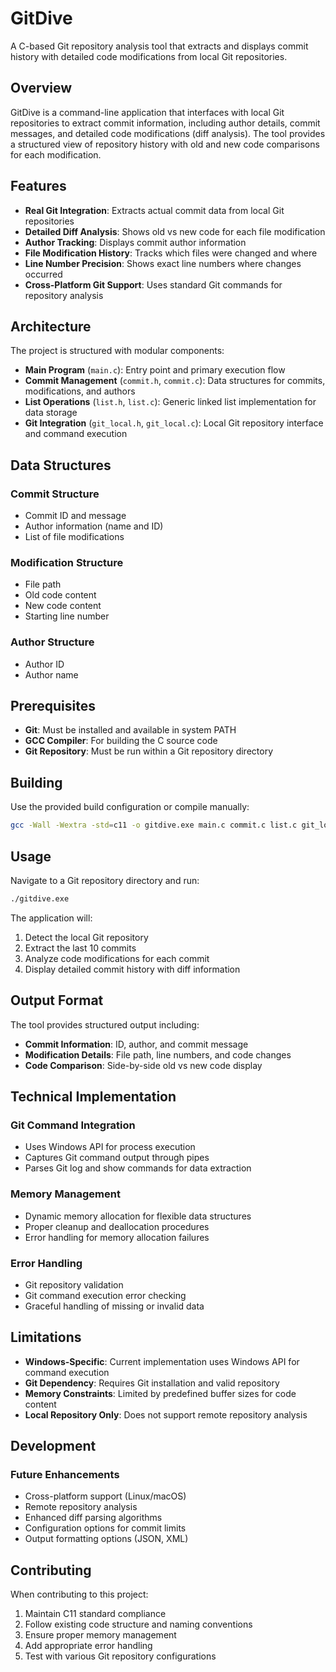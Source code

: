 # GitDive

A C-based Git repository analysis tool that extracts and displays commit history with detailed code modifications from local Git repositories.

## Overview

GitDive is a command-line application that interfaces with local Git repositories to extract commit information, including author details, commit messages, and detailed code modifications (diff analysis). The tool provides a structured view of repository history with old and new code comparisons for each modification.

## Features

- **Real Git Integration**: Extracts actual commit data from local Git repositories
- **Detailed Diff Analysis**: Shows old vs new code for each file modification
- **Author Tracking**: Displays commit author information
- **File Modification History**: Tracks which files were changed and where
- **Line Number Precision**: Shows exact line numbers where changes occurred
- **Cross-Platform Git Support**: Uses standard Git commands for repository analysis

## Architecture

The project is structured with modular components:

- **Main Program** (`main.c`): Entry point and primary execution flow
- **Commit Management** (`commit.h`, `commit.c`): Data structures for commits, modifications, and authors
- **List Operations** (`list.h`, `list.c`): Generic linked list implementation for data storage
- **Git Integration** (`git_local.h`, `git_local.c`): Local Git repository interface and command execution

## Data Structures

### Commit Structure
- Commit ID and message
- Author information (name and ID)
- List of file modifications

### Modification Structure
- File path
- Old code content
- New code content
- Starting line number

### Author Structure
- Author ID
- Author name

## Prerequisites

- **Git**: Must be installed and available in system PATH
- **GCC Compiler**: For building the C source code
- **Git Repository**: Must be run within a Git repository directory

## Building

Use the provided build configuration or compile manually:

```bash
gcc -Wall -Wextra -std=c11 -o gitdive.exe main.c commit.c list.c git_local.c
```

## Usage

Navigate to a Git repository directory and run:

```bash
./gitdive.exe
```

The application will:
1. Detect the local Git repository
2. Extract the last 10 commits
3. Analyze code modifications for each commit
4. Display detailed commit history with diff information

## Output Format

The tool provides structured output including:

- **Commit Information**: ID, author, and commit message
- **Modification Details**: File path, line numbers, and code changes
- **Code Comparison**: Side-by-side old vs new code display

## Technical Implementation

### Git Command Integration
- Uses Windows API for process execution
- Captures Git command output through pipes
- Parses Git log and show commands for data extraction

### Memory Management
- Dynamic memory allocation for flexible data structures
- Proper cleanup and deallocation procedures
- Error handling for memory allocation failures

### Error Handling
- Git repository validation
- Git command execution error checking
- Graceful handling of missing or invalid data

## Limitations

- **Windows-Specific**: Current implementation uses Windows API for command execution
- **Git Dependency**: Requires Git installation and valid repository
- **Memory Constraints**: Limited by predefined buffer sizes for code content
- **Local Repository Only**: Does not support remote repository analysis

## Development

### Future Enhancements
- Cross-platform support (Linux/macOS)
- Remote repository analysis
- Enhanced diff parsing algorithms
- Configuration options for commit limits
- Output formatting options (JSON, XML)

## Contributing

When contributing to this project:

1. Maintain C11 standard compliance
2. Follow existing code structure and naming conventions
3. Ensure proper memory management
4. Add appropriate error handling
5. Test with various Git repository configurations
